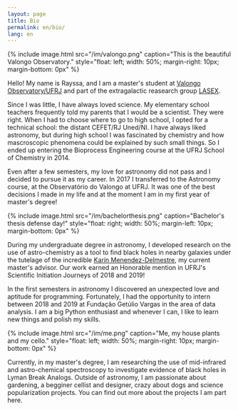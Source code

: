 ```yaml
---
layout: page
title: Bio
permalink: en/bio/
lang: en
---
```


{% include image.html src="/im/valongo.png"
                      caption="This is the beautiful Valongo Observatory."
                      style="float: left; width: 50%; margin-right: 10px; margin-bottom: 0px" %}

Hello! My name is Rayssa, and I am a master's student at [Valongo Observatory/UFRJ](https://ov.ufrj.br/en/graduate-program/) and part of the extragalactic reasearch group [LASEX](https://lasex-valongo.com/).

Since I was little, I have always loved science. My elementary school teachers frequently told my parents that I would be a scientist. They were right. When I had to choose where to go to high school, I opted for a technical school: the distant CEFET/RJ Uned/NI. I have always liked astronomy, but during high school I was fascinated by chemistry and how mascroscopic phenomena could be explained by such small things. So I ended up entering the Bioprocess Engineering course at the UFRJ School of Chemistry in 2014.

Even after a few semesters, my love for astronomy did not pass and I decided to pursue it as my career. In 2017 I transferred to the Astronomy course, at the Observatório do Valongo at UFRJ. It was one of the best decisions I made in my life and at the moment I am in my first year of master's degree!

{% include image.html src="/im/bachelorthesis.png"
                      caption="Bachelor's thesis defense day!"
                      style="float: right; width: 50%; margin-left: 10px; margin-bottom: 0px" %}

During my undergraduate degree in astronomy, I developed research on the use of astro-chemistry as a tool to find black holes in nearby galaxies under the tutelage of the incredible [Karín Menendez-Delmestre](https://lasex-valongo.com/kmd/), my current master's advisor. Our work earned an Honorable mention in UFRJ's Scientific Initiation Journeys of 2018 and 2019!

In the first semesters in astronomy I discovered an unexpected love and aptitude for programming. Fortunately, I had the opportunity to intern between 2018 and 2019 at Fundação Getúlio Vargas in the area of data analysis. I am a big Python enthusiast and whenever I can, I like to learn new things and polish my skills.

{% include image.html src="/im/me.png"
                      caption="Me, my house plants and my cello."
                      style="float: left; width: 50%; margin-right: 10px; margin-bottom: 0px" %}

Currently, in my master's degree, I am researching the use of mid-infrared and astro-chemical spectroscopy to investigate evidence of black holes in Lyman Break Analogs. Outside of astronomy, I am passionate about gardening, a begginer cellist and designer, crazy about dogs and science popularization projects. You can find out more about the projects I am part here.